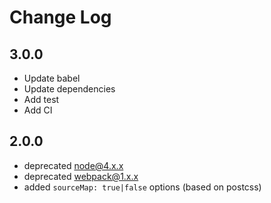 # Change Log

## 3.0.0
- Update babel
- Update dependencies
- Add test
- Add CI

## 2.0.0

- deprecated node@4.x.x
- deprecated webpack@1.x.x
- added `sourceMap: true|false` options (based on postcss)
